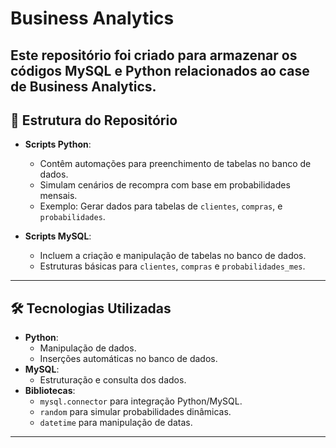 # Business Analytics 

Este repositório foi criado para armazenar os códigos **MySQL** e **Python** relacionados ao case de **Business Analytics**. 
---

## 📂 Estrutura do Repositório

- **Scripts Python**:
  - Contêm automações para preenchimento de tabelas no banco de dados.
  - Simulam cenários de recompra com base em probabilidades mensais.
  - Exemplo: Gerar dados para tabelas de `clientes`, `compras`, e `probabilidades`.

- **Scripts MySQL**:
  - Incluem a criação e manipulação de tabelas no banco de dados.
  - Estruturas básicas para `clientes`, `compras` e `probabilidades_mes`.

---

## 🛠️ Tecnologias Utilizadas

- **Python**:
  - Manipulação de dados.
  - Inserções automáticas no banco de dados.
- **MySQL**:
  - Estruturação e consulta dos dados.
- **Bibliotecas**:
  - `mysql.connector` para integração Python/MySQL.
  - `random` para simular probabilidades dinâmicas.
  - `datetime` para manipulação de datas.

---


